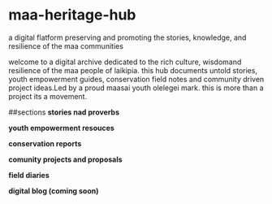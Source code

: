 # maa-heritage-hub
a digital flatform preserving and promoting the stories, knowledge, and resilience of the maa communities

welcome to a digital archive dedicated to the rich culture, wisdomand resilience of the maa people of laikipia. this hub documents untold stories, youth empowerment guides, conservation field notes and community driven project ideas.Led by a proud maasai youth olelegei mark. this is more than a project its a movement.



##sections
**stories nad proverbs** 

**youth empowerment resouces**

**conservation reports**

**comunity projects and proposals**

**field diaries**

**digital blog (coming soon)**
